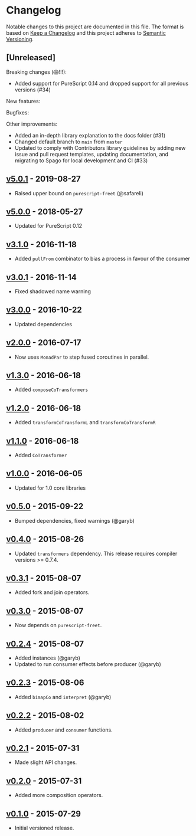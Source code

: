 # Changelog

Notable changes to this project are documented in this file. The format is based on [Keep a Changelog](https://keepachangelog.com/en/1.0.0/) and this project adheres to [Semantic Versioning](https://semver.org/spec/v2.0.0.html).

## [Unreleased]

Breaking changes (😱!!!):
- Added support for PureScript 0.14 and dropped support for all previous versions (#34)

New features:

Bugfixes:

Other improvements:
- Added an in-depth library explanation to the docs folder (#31)
- Changed default branch to `main` from `master`
- Updated to comply with Contributors library guidelines by adding new issue and pull request templates, updating documentation, and migrating to Spago for local development and CI (#33)

## [v5.0.1](https://github.com/purescript-contrib/purescript-coroutines/releases/tag/v5.0.1) - 2019-08-27

- Raised upper bound on `purescript-freet` (@safareli)

## [v5.0.0](https://github.com/purescript-contrib/purescript-coroutines/releases/tag/v5.0.0) - 2018-05-27

- Updated for PureScript 0.12

## [v3.1.0](https://github.com/purescript-contrib/purescript-coroutines/releases/tag/v3.1.0) - 2016-11-18

- Added `pullFrom` combinator to bias a process in favour of the consumer

## [v3.0.1](https://github.com/purescript-contrib/purescript-coroutines/releases/tag/v3.0.1) - 2016-11-14

- Fixed shadowed name warning

## [v3.0.0](https://github.com/purescript-contrib/purescript-coroutines/releases/tag/v3.0.0) - 2016-10-22

- Updated dependencies

## [v2.0.0](https://github.com/purescript-contrib/purescript-coroutines/releases/tag/v2.0.0) - 2016-07-17

- Now uses `MonadPar` to step fused coroutines in parallel.

## [v1.3.0](https://github.com/purescript-contrib/purescript-coroutines/releases/tag/v1.3.0) - 2016-06-18

- Added `composeCoTransformers`

## [v1.2.0](https://github.com/purescript-contrib/purescript-coroutines/releases/tag/v1.2.0) - 2016-06-18

- Added `transformCoTransformL` and `transformCoTransformR`

## [v1.1.0](https://github.com/purescript-contrib/purescript-coroutines/releases/tag/v1.1.0) - 2016-06-18

- Added `CoTransformer`

## [v1.0.0](https://github.com/purescript-contrib/purescript-coroutines/releases/tag/v1.0.0) - 2016-06-05

- Updated for 1.0 core libraries

## [v0.5.0](https://github.com/purescript-contrib/purescript-coroutines/releases/tag/v0.5.0) - 2015-09-22

- Bumped dependencies, fixed warnings (@garyb)

## [v0.4.0](https://github.com/purescript-contrib/purescript-coroutines/releases/tag/v0.4.0) - 2015-08-26

- Updated `transformers` dependency. This release requires compiler versions >= 0.7.4.

## [v0.3.1](https://github.com/purescript-contrib/purescript-coroutines/releases/tag/v0.3.1) - 2015-08-07

- Added fork and join operators.

## [v0.3.0](https://github.com/purescript-contrib/purescript-coroutines/releases/tag/v0.3.0) - 2015-08-07

- Now depends on `purescript-freet`.

## [v0.2.4](https://github.com/purescript-contrib/purescript-coroutines/releases/tag/v0.2.4) - 2015-08-07

- Added instances (@garyb)
- Updated to run consumer effects before producer (@garyb)

## [v0.2.3](https://github.com/purescript-contrib/purescript-coroutines/releases/tag/v0.2.3) - 2015-08-06

- Added `bimapCo` and `interpret` (@garyb)

## [v0.2.2](https://github.com/purescript-contrib/purescript-coroutines/releases/tag/v0.2.2) - 2015-08-02

- Added `producer` and `consumer` functions.

## [v0.2.1](https://github.com/purescript-contrib/purescript-coroutines/releases/tag/v0.2.1) - 2015-07-31

- Made slight API changes.

## [v0.2.0](https://github.com/purescript-contrib/purescript-coroutines/releases/tag/v0.2.0) - 2015-07-31

- Added more composition operators.

## [v0.1.0](https://github.com/purescript-contrib/purescript-coroutines/releases/tag/v0.1.0) - 2015-07-29

- Initial versioned release.
